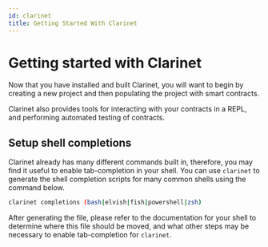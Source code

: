 ```yaml
---
id: clarinet
title: Getting Started With Clarinet
---
```


# Getting started with Clarinet

Now that you have installed and built Clarinet, you will want to begin by creating a new project and then populating the project with smart contracts. 

Clarinet also provides tools for interacting with your contracts in a REPL, and performing automated testing of contracts.

## Setup shell completions

Clarinet already has many different commands built in, therefore, you may find it useful to enable tab-completion in your shell. 
You can use `clarinet` to generate the shell completion scripts for many common shells using the command below.

```sh
clarinet completions (bash|elvish|fish|powershell|zsh)
```

After generating the file, please refer to the documentation for your shell to determine where this 
file should be moved, and what other steps may be necessary to enable tab-completion for `clarinet`.
